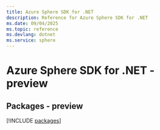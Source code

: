 ```yaml
---
title: Azure Sphere SDK for .NET
description: Reference for Azure Sphere SDK for .NET
ms.date: 09/04/2025
ms.topic: reference
ms.devlang: dotnet
ms.service: sphere
---
```

# Azure Sphere SDK for .NET - preview
## Packages - preview
[!INCLUDE [packages](sphere-index.md)]